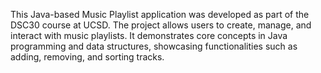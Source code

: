This Java-based Music Playlist application was developed as part of the DSC30 course at UCSD. The project allows users to create, manage, and interact with music playlists. It demonstrates core concepts in Java programming and data structures, showcasing functionalities such as adding, removing, and sorting tracks.
